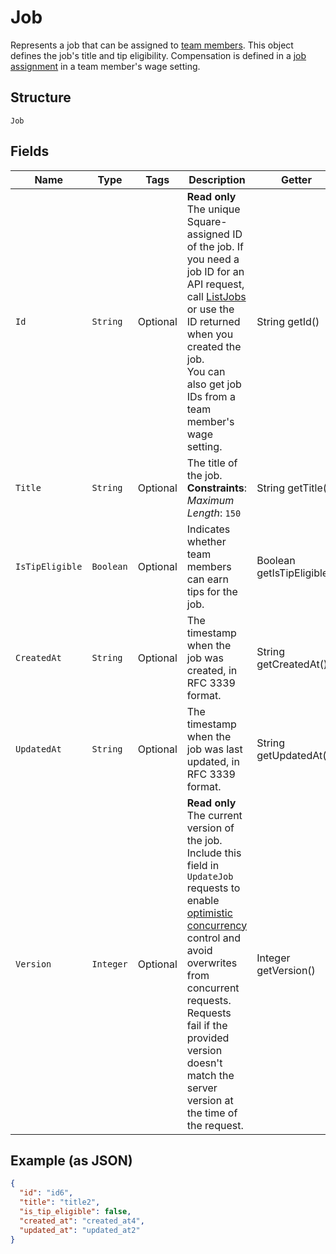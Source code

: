 
# Job

Represents a job that can be assigned to [team members](../../doc/models/team-member.md). This object defines the
job's title and tip eligibility. Compensation is defined in a [job assignment](../../doc/models/job-assignment.md)
in a team member's wage setting.

## Structure

`Job`

## Fields

| Name | Type | Tags | Description | Getter |
|  --- | --- | --- | --- | --- |
| `Id` | `String` | Optional | **Read only** The unique Square-assigned ID of the job. If you need a job ID for an API request,<br>call [ListJobs](api-endpoint:Team-ListJobs) or use the ID returned when you created the job.<br>You can also get job IDs from a team member's wage setting. | String getId() |
| `Title` | `String` | Optional | The title of the job.<br>**Constraints**: *Maximum Length*: `150` | String getTitle() |
| `IsTipEligible` | `Boolean` | Optional | Indicates whether team members can earn tips for the job. | Boolean getIsTipEligible() |
| `CreatedAt` | `String` | Optional | The timestamp when the job was created, in RFC 3339 format. | String getCreatedAt() |
| `UpdatedAt` | `String` | Optional | The timestamp when the job was last updated, in RFC 3339 format. | String getUpdatedAt() |
| `Version` | `Integer` | Optional | **Read only** The current version of the job. Include this field in `UpdateJob` requests to enable<br>[optimistic concurrency](https://developer.squareup.com/docs/working-with-apis/optimistic-concurrency)<br>control and avoid overwrites from concurrent requests. Requests fail if the provided version doesn't<br>match the server version at the time of the request. | Integer getVersion() |

## Example (as JSON)

```json
{
  "id": "id6",
  "title": "title2",
  "is_tip_eligible": false,
  "created_at": "created_at4",
  "updated_at": "updated_at2"
}
```


